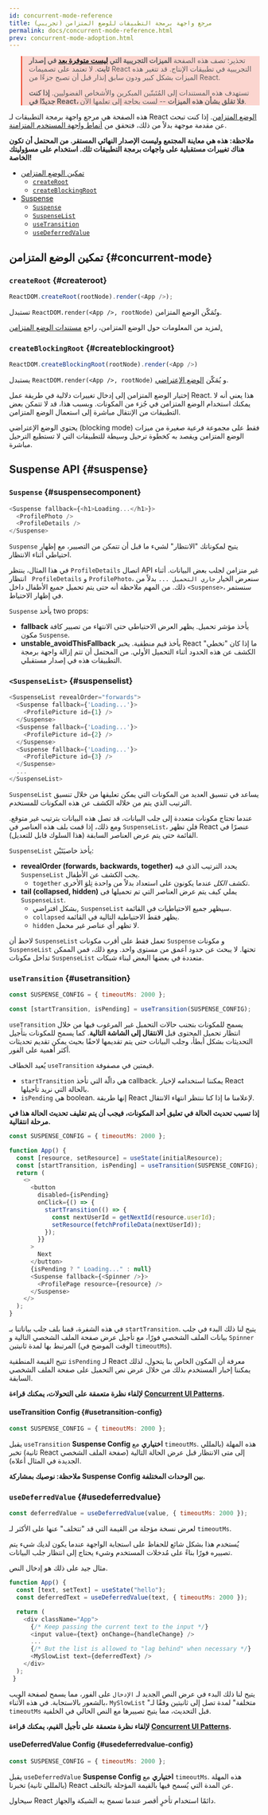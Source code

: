 ```yaml
---
id: concurrent-mode-reference
title: مرجع واجهة برمجة التطبيقات للوضع المتزامن (تجريبي)
permalink: docs/concurrent-mode-reference.html
prev: concurrent-mode-adoption.html
---
```


<style>
.scary > blockquote {
  background-color: rgba(237, 51, 21, 0.2);
  border-left-color: #ed3315;
}
</style>

<div class="scary">

>تحذير:
>تصف هذه الصفحة **الميزات التجريبية التي [ليست متوفرة بعد](/docs/concurrent-mode-approach.html) في إصدار ثابت**. لا تعتمد على تصميمات React التجريبية في تطبيقات الإنتاج. قد تتغير هذه الميزات بشكل كبير ودون سابق إنذار قبل أن تصبح جزءًا من React.
>
>تستهدف هذه المستندات إلى المُتَبنّين المبكرين والأشخاص الفضوليين. **إذا كنت جديدًا في React، فلا تقلق بشأن هذه الميزات** --  لست بحاجة إلى تعلمها الآن.

</div>

هذه الصفحة هي مرجع واجهة برمجة التطبيقات لـ React [الوضع المتزامن](/docs/concurrent-mode-intro.html). إذا كنت تبحث عن مقدمة موجهة بدلاً من ذلك، فتحقق من [أنماط واجهة المستخدم المتزامنة](/docs/concurrent-mode-patterns.html).

**ملاحظة: هذه هي معاينة المجتمع وليست الإصدار النهائي المستقر. من المحتمل أن تكون هناك تغييرات مستقبلية على واجهات برمجة التطبيقات تلك. استخدام على مسؤوليتك الخاصة!**

- [تمكين الوضع المتزامن](#concurrent-mode)
    - [`createRoot`](#createroot)
    - [`createBlockingRoot`](#createblockingroot)
- [Suspense](#suspense)
    - [`Suspense`](#suspensecomponent)
    - [`SuspenseList`](#suspenselist)
    - [`useTransition`](#usetransition)
    - [`useDeferredValue`](#usedeferredvalue)

## تمكين الوضع المتزامن {#concurrent-mode}

### `createRoot` {#createroot}

```js
ReactDOM.createRoot(rootNode).render(<App />);
```

تستبدل `ReactDOM.render(<App />, rootNode)` وتُمَكّن الوضع المتزامن.

لمزيد من المعلومات حول الوضع المتزامن، راجع [مستندات الوضع المتزامن.](/docs/concurrent-mode-intro.html)

### `createBlockingRoot` {#createblockingroot}

```js
ReactDOM.createBlockingRoot(rootNode).render(<App />)
```

يستبدل `ReactDOM.render(<App />, rootNode)` و يُمَكّن [الوضع الإعتراضي](/docs/concurrent-mode-adoption.html#migration-step-blocking-mode).

إختيار الوضع المتزامن إلى إدخال تغييرات دلالية في طريقة عمل React. هذا يعني أنه لا يمكنك استخدام الوضع المتزامن في جُزء من المكونات. وبسبب هذا، قد لا تتمكن بعض التطبيقات من الإنتقال مباشرة إلى استعمال الوضع المتزامن.

يحتوي الوضع الإعتراضي  (blocking mode) فقط على مجموعة فرعية صغيرة من ميزات الوضع المتزامن ويقصد به كخطوة ترحيل وسيطة للتطبيقات التي لا تستطيع الترحيل مباشرة.

## Suspense API {#suspense}

### `Suspense` {#suspensecomponent}

```js
<Suspense fallback={<h1>Loading...</h1>}>
  <ProfilePhoto />
  <ProfileDetails />
</Suspense>
```

`Suspense` يتيح لمكوناتك "الانتظار" لشيء ما قبل أن تتمكن من التصيير، مع إظهار احتياطي أثناء الانتظار.

في هذا المثال، ينتظر `ProfileDetails`  اتصال API غير متزامن لجلب بعض البيانات. أثناء انتظار ` ProfileDetails` و `ProfilePhoto`، سنعرض الخيار `جاري التحميل ...`  بدلاً من ذلك. من المهم ملاحظة أنه حتى يتم تحميل جميع الأطفال داخل `<Suspense>`، سنستمر في إظهار الاحتياط.

`Suspense` يأخذ two props:
* **fallback** يأخذ مؤشر تحميل. يظهر العرض الاحتياطي حتى الانتهاء من تصيير كافة مكون `Suspense`.
* **unstable_avoidThisFallback** يأخذ قيم منطقية. يخبر React ما إذا كان "تخطي" الكشف عن هذه الحدود أثناء التحميل الأولي. من المحتمل أن تتم إزالة واجهة برمجة التطبيقات هذه في إصدار مستقبلي.

### `<SuspenseList>` {#suspenselist}

```js
<SuspenseList revealOrder="forwards">
  <Suspense fallback={'Loading...'}>
    <ProfilePicture id={1} />
  </Suspense>
  <Suspense fallback={'Loading...'}>
    <ProfilePicture id={2} />
  </Suspense>
  <Suspense fallback={'Loading...'}>
    <ProfilePicture id={3} />
  </Suspense>
  ...
</SuspenseList>
```

`SuspenseList` يساعد في تنسيق العديد من المكونات التي يمكن تعليقها من خلال تنسيق الترتيب الذي يتم من خلاله الكشف عن هذه المكونات للمستخدم.

عندما تحتاج مكونات متعددة إلى جلب البيانات، قد تصل هذه البيانات بترتيب غير متوقع. ومع ذلك، إذا قمت بلف هذه العناصر في `SuspenseList`، فلن تظهر React عنصرًا في القائمة حتى يتم عرض العناصر السابقة (هذا السلوك قابل للتعديل).

`SuspenseList` يأخذ خاصيَتَيْن:
* **revealOrder (forwards, backwards, together)** يحدد الترتيب الذي فيه `SuspenseList` يجب الكشف عن الأطفال.
  * `together` تكشف *الكل* عندما يكونون على استعداد بدلاً من واحدة تِلوَ الأخرى.
* **tail (collapsed, hidden)** يملي كيف يتم عرض العناصر التي تم تحميلها فى `SuspenseList`.
    * بشكل افتراضي, `SuspenseList` سيظهر جميع الاحتياطيات في القائمة.
    * `collapsed` يظهر فقط الاحتياطية التالية في القائمة.
    * `hidden` لا تظهر أي عناصر غير محمل.

لاحظ أن `SuspenseList`  تعمل فقط على أقرب مكونات `Suspense` و مكونات `SuspenseList`  تحتها. لا يبحث عن حدود أعمق من مستوى واحد. ومع ذلك، فمن الممكن تداخل مكونات `SuspenseList` متعددة في بعضها البعض لبناء شبكات.

### `useTransition` {#usetransition}

```js
const SUSPENSE_CONFIG = { timeoutMs: 2000 };

const [startTransition, isPending] = useTransition(SUSPENSE_CONFIG);
```

`useTransition` يسمح للمكونات بتجنب حالات التحميل غير المرغوب فيها من خلال انتظار تحميل المحتوى قبل **الانتقال إلى الشاشة التالية**. كما يسمح للمكونات بتأجيل التحديثات بشكل أبطأ، وجلب البيانات حتى يتم تقديمها لاحقًا بحيث يمكن تقديم تحديثات أكثر أهمية على الفور.

يُعيد الخطاف `useTransition` قيمتين في مصفوفة.
* `startTransition` هي دالّة التي تأخذ callback. يمكننا استخدامه لإخبار React بالحالة التي نريد تأجيلها.
* `isPending` هي boolean. إنها طريقة React لإعلامنا ما إذا كنا ننتظر انتهاء الانتقال.

**إذا تسبب تحديث الحالة في تعليق أحد المكونات، فيجب أن يتم تغليف تحديث الحالة هذا في مرحلة انتقالية.**

```js
const SUSPENSE_CONFIG = { timeoutMs: 2000 };

function App() {
  const [resource, setResource] = useState(initialResource);
  const [startTransition, isPending] = useTransition(SUSPENSE_CONFIG);
  return (
    <>
      <button
        disabled={isPending}
        onClick={() => {
          startTransition(() => {
            const nextUserId = getNextId(resource.userId);
            setResource(fetchProfileData(nextUserId));
          });
        }}
      >
        Next
      </button>
      {isPending ? " Loading..." : null}
      <Suspense fallback={<Spinner />}>
        <ProfilePage resource={resource} />
      </Suspense>
    </>
  );
}
```

في هذه الشفرة، قمنا بلف جلب بياناتنا بـ `startTransition`. يتيح لنا ذلك البدء في جلب بيانات الملف الشخصي فورًا، مع تأجيل عرض صفحة الملف الشخصي التالية و `Spinner` المرتبط بها لمدة ثانيتين (الوقت الموضح في `timeoutMs`).

تتيح القيمة المنطقية `isPending` لـ React معرفة أن المكون الخاص بنا يتحول، لذلك يمكننا إخبار المستخدم بذلك من خلال عرض نص التحميل على صفحة الملف الشخصي السابقة.

**لإلقاء نظرة متعمقة على التحولات، يمكنك قراءة [Concurrent UI Patterns](/docs/concurrent-mode-patterns.html#transitions).**

#### useTransition Config {#usetransition-config}

```js
const SUSPENSE_CONFIG = { timeoutMs: 2000 };
```

يقبل `useTransition` **Suspense Config  اختياري** مع `timeoutMs`. هذه المهلة (بالمللي ثانية) تخبر React  إلى متى الانتظار قبل عرض الحالة التالية (صفحة الملف الشخصي الجديدة في المثال أعلاه).

**ملاحظة: نوصيك بمشاركة Suspense Config بين الوحدات المختلفة.**

### `useDeferredValue` {#usedeferredvalue}

```js
const deferredValue = useDeferredValue(value, { timeoutMs: 2000 });
```

لعرض نسخة مؤجلة من القيمة التي قد "تتخلف" عنها على الأكثر لـ `timeoutMs`.

يُستخدم هذا بشكل شائع للحفاظ على استجابة الواجهة عندما يكون لديك شيء يتم تصييره فورًا بناءً على مُدخلات المستخدم وشيء يحتاج إلى انتظار جلب البيانات.

مثال جيد على ذلك هو إدخال النص.

```js
function App() {
  const [text, setText] = useState("hello");
  const deferredText = useDeferredValue(text, { timeoutMs: 2000 });

  return (
    <div className="App">
      {/* Keep passing the current text to the input */}
      <input value={text} onChange={handleChange} />
      ...
      {/* But the list is allowed to "lag behind" when necessary */}
      <MySlowList text={deferredText} />
    </div>
  );
 }
```

يتيح لنا ذلك البدء في عرض النص الجديد لـ `الإدخال` على الفور، مما يسمح لصفحة الويب بالشعور بالاستجابة. في هذه الأثناء، `MySlowList` "متخلفة" لمدة تصل إلى ثانيتين وفقًا لـ `timeoutMs`  قبل التحديث، مما يتيح تصييرها مع النص الحالي في الخلفية.

**لإلقاء نظرة متعمقة على تأجيل القيم، يمكنك قراءة [Concurrent UI Patterns](/docs/concurrent-mode-patterns.html#deferring-a-value).**

#### useDeferredValue Config {#usedeferredvalue-config}

```js
const SUSPENSE_CONFIG = { timeoutMs: 2000 };
```

يقبل `useDeferredValue` **Suspense Config  اختياري** مع  `timeoutMs`. هذه المهلة (بالمللي ثانية) تخبرنا React عن المدة التي يُسمح فيها بالقيمة المؤجلة بالتخلف.

سيحاول React دائمًا استخدام تأخرٍ أقصر عندما تسمح به الشبكة والجهاز.
